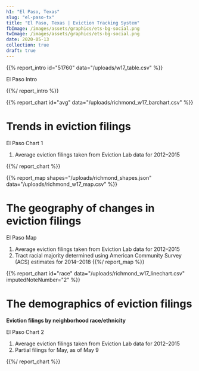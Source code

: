```yaml
---
h1: "El Paso, Texas"
slug: "el-paso-tx"
title: "El Paso, Texas | Eviction Tracking System"
fbImage: /images/assets/graphics/ets-bg-social.png
twImage: /images/assets/graphics/ets-bg-social.png
date: 2020-05-13
collection: true
draft: true
---
```


{{% report_intro id="51760" data="/uploads/w17_table.csv" %}}

El Paso Intro

{{%/ report_intro %}}

{{% report_chart id="avg" data="/uploads/richmond_w17_barchart.csv" %}}

# Trends in eviction filings

El Paso Chart 1

1. Average eviction filings taken from Eviction Lab data for 2012–2015

{{%/ report_chart %}}

{{% report_map shapes="/uploads/richmond_shapes.json" data="/uploads/richmond_w17_map.csv" %}}

# The geography of changes in eviction filings

El Paso Map

1. Average eviction filings taken from Eviction Lab data for 2012–2015
2. Tract racial majority determined using American Community Survey (ACS) estimates for 2014–2018
   {{%/ report_map %}}

{{% report_chart id="race" data="/uploads/richmond_w17_linechart.csv" imputedNoteNumber="2" %}}

# The demographics of eviction filings

**Eviction filings by neighborhood race/ethnicity**

El Paso Chart 2

1. Average eviction filings taken from Eviction Lab data for 2012–2015
2. Partial filings for May, as of May 9

{{%/ report_chart %}}
